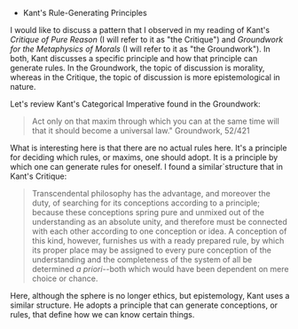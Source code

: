 * Kant's Rule-Generating Principles

I would like to discuss a pattern that I observed in my reading of Kant's _Critique of Pure Reason_ (I will refer to it as "the Critique") and _Groundwork for the Metaphysics of Morals_ (I will refer to it as "the Groundwork"). In both, Kant discusses a specific principle and how that principle can generate rules. In the Groundwork, the topic of discussion is morality, whereas in the Critique, the topic of discussion is more epistemological in nature.

Let's review Kant's Categorical Imperative found in the Groundwork:

> Act only on that maxim through which you can at the same time will that it should become a universal law." Groundwork, 52/421

What is interesting here is that there are no actual rules here. It's a principle for deciding which rules, or maxims, one should adopt. It is a principle by which one can generate rules for oneself. I found a similar`structure that in Kant's Critique:

> Transcendental philosophy has the advantage, and moreover the duty, of searching for its conceptions according to a principle; because these conceptions spring pure and unmixed out of the understanding as an absolute unity, and therefore must be connected with each other according to one conception or idea. A conception of this kind, however, furnishes us with a ready prepared rule, by which its proper place may be assigned to every pure conception of the understanding and the completeness of the system of all be determined *a priori*--both which would have been dependent on mere choice or chance.

Here, although the sphere is no longer ethics, but epistemology, Kant uses a similar structure. He adopts a principle that can generate conceptions, or rules, that define how we can know certain things.
